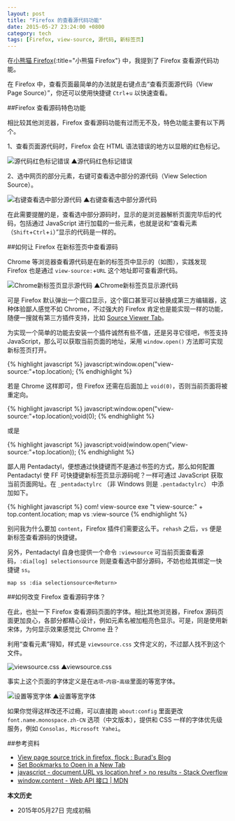 ```yaml
---
layout: post
title: "Firefox 的查看源代码功能"
date: 2015-05-27 23:24:00 +0800
category: tech
tags: [Firefox, view-source, 源代码, 新标签页]
---
```


在[小熊猫 Firefox](firefox.html){:title="小熊猫 Firefox"} 中，我提到了 Firefox 查看源代码功能。

在 Firefox 中，查看页面最简单的办法就是右键点击“查看页面源代码（View Page Source）”，你还可以使用快捷键 ```Ctrl```+```u``` 以快速查看。

##Firefox 查看源码特色功能

相比较其他浏览器，Firefox 查看源码功能有过而无不及，特色功能主要有以下两个。

1、查看页面源代码时，Firefox 会在 HTML 语法错误的地方以显眼的红色标记。

![源代码红色标记错误]({{site.IMG_PATH}}/view-source-in-firefox-01.png)
▲源代码红色标记错误

2、选中网页的部分元素，右键可查看选中部分的源代码（View Selection Source）。

![右键查看选中部分源代码]({{site.IMG_PATH}}/view-source-in-firefox-02.png)
▲右键查看选中部分源代码

在此需要提醒的是，查看选中部分源码时，显示的是浏览器解析页面完毕后的代码，包括通过 JavaScript 进行加载的一些元素，也就是说和“查看元素（```Shift```+```Ctrl```+```i```）”显示的代码是一样的。

##如何让 Firefox 在新标签页中查看源码

Chrome 等浏览器查看源代码是在新的标签页中显示的（如图），实践发现 Firefox 也是通过 ```view-source:```+```URL``` 这个地址即可查看源代码。

![Chrome新标签页显示源代码]({{site.IMG_PATH}}/view-source-in-firefox-03.png)
▲Chrome新标签页显示源代码

可是 Firefox 默认弹出一个窗口显示，这个窗口甚至可以替换成第三方编辑器，这种体验鄙人感觉不如 Chrome，不过强大的 Firefox 肯定也是能实现一样的功能，随便一搜就有第三方插件支持，比如 [Source Viewer Tab](https://addons.mozilla.org/en-US/firefox/addon/source-viewer-tab/)。

为实现一个简单的功能去安装一个插件诚然有些不值，还是另寻它径吧，书签支持 JavaScript，那么可以获取当前页面的地址，采用 ```window.open()``` 方法即可实现新标签页打开。

{% highlight javascript %}
javascript:window.open("view-source:"+top.location);
{% endhighlight %}

若是 Chrome 这样即可，但 Firefox 还需在后面加上 ```void(0)```，否则当前页面将被重定向。

{% highlight javascript %}
javascript:window.open("view-source:"+top.location);void(0);
{% endhighlight %}

或是

{% highlight javascript %}
javascript:void(window.open("view-source:"+top.location));
{% endhighlight %}

鄙人用 Pentadactyl，便想通过快捷键而不是通过书签的方式，那么如何配置 Pentadactyl 使 FF 可快捷键新标签页显示源码呢？一样可通过 JavaScript 获取当前页面网址。在 ```_pentadactylrc``` （非 Windows 则是 ```.pentadactylrc```） 中添加如下。

{% highlight javascript %}
com! view-source exe "t view-source:" + top.content.location;
map vs :view-source<Return>
{% endhighlight %}

别问我为什么要加 ```content```，Firefox 插件们需要这么干。```rehash``` 之后，```vs``` 便是新标签查看源码的快捷键。

另外，Pentadactyl 自身也提供一个命令 ```:viewsource``` 可当前页面查看源码，```:dia[log] selectionsource``` 则是查看选中部分源码，不妨也给其绑定一快捷键 ```ss```。

    map ss :dia selectionsource<Return>

##如何改变 Firefox 查看源码字体？

在此，也扯一下 Firefox 查看源码页面的字体。相比其他浏览器，Firefox 源码页面更加良心，各部分都精心设计，例如元素名被加粗亮色显示。可是，同是使用新宋体，为何显示效果感觉比 Chrome 丑？

利用“查看元素”得知，样式是 ```viewsource.css``` 文件定义的，不过鄙人找不到这个文件。

![viewsource.css]({{site.IMG_PATH}}/view-source-in-firefox-04.png)
▲viewsource.css

事实上这个页面的字体定义是在```选项```-```内容```-```高级```里面的等宽字体。

![设置等宽字体]({{site.IMG_PATH}}/view-source-in-firefox-05.png)
▲设置等宽字体


如果你觉得这样改还不过瘾，可以直接跑 ```about:config``` 里面更改 ```font.name.monospace.zh-CN``` 选项（中文版本），提供和 CSS 一样的字体优先级服务，例如 ```Consolas, Microsoft Yahei```。

##参考资料

* [View page source trick in firefox, flock : Burad's Blog](http://www.aburad.com/blog/2008/04/view-page-source-trick-in-firefox-flock.html)
* [Set Bookmarks to Open in a New Tab](http://lifehacker.com/5784781/set-bookmarks-to-open-in-a-new-tab-in-chrome)
* [javascript - document.URL vs location.href > no results - Stack Overflow](http://stackoverflow.com/questions/5164964/document-url-vs-location-href-no-results)
* [window.content - Web API 接口 \| MDN](https://developer.mozilla.org/zh-CN/docs/Web/API/Window/content)

**本文历史**

* 2015年05月27日 完成初稿
